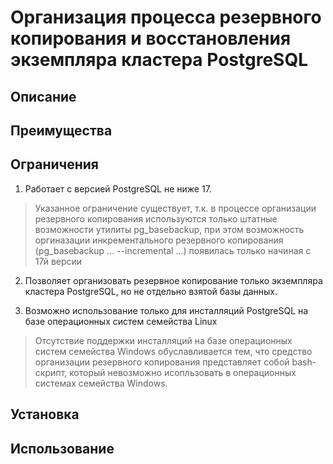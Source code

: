 # Организация процесса резервного копирования и восстановления экземпляра кластера PostgreSQL

## Описание

## Преимущества

## Ограничения

1. Работает с версией PostgreSQL не ниже 17.

> Указанное ограничение существует, т.к. в процессе организации резервного копирования
используются только штатные возможности утилиты pg_basebackup, при этом возможность
оргиназации инкрементального резервного копирования (pg_basebackup ... --incremental ...) 
появилась только начиная с 17й версии

2. Позволяет организовать резервное копирование только экземпляра кластера PostgreSQL,
но не отдельно взятой базы данных.

> 

3. Возможно использование только для инсталляций PostgreSQL на базе операционных систем семейства Linux

> Отсутствие поддержки инсталляций на базе операционных систем семейства Windows обуславливается тем, что средство организации резервного копирования представляет
собой bash-скрипт, который невозможно исопльзовать в операционных системах семейства Windows.

## Установка

## Использование